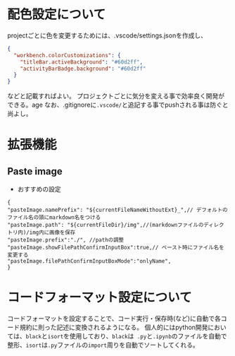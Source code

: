 # 配色設定について

projectごとに色を変更するためには、.vscode/settings.jsonを作成し、

```json
{
  "workbench.colorCustomizations": {
    "titleBar.activeBackground": "#60d2ff",
    "activityBarBadge.background": "#60d2ff"
  }
}
```

などと記載すればよい。
プロジェクトごとに気分を変える事で効率良く開発ができる。age
なお、.gitignoreに`.vscode/`と追記する事でpushされる事は防ぐと尚よし。

# 拡張機能

## Paste image

- おすすめの設定  

```
{
"pasteImage.namePrefix": "${currentFileNameWithoutExt}_",// デフォルトのファイル名の頭にmarkdown名をつける
"pasteImage.path": "${currentFileDir}/img",//(markdownファイルのディレクトリ内)/img内に画像を保存
"pasteImage.prefix":"./", //pathの調整
"pasteImage.showFilePathConfirmInputBox":true,// ペースト時にファイル名を変更する
"pasteImage.filePathConfirmInputBoxMode":"onlyName",
}
```

# コードフォーマット設定について

コードフォーマットを設定することで、コード実行・保存時(など)に自動で各コード規約に則った記述に変換されるようになる。
個人的にはpython開発においては、`black`と`isort`を使用しており、`black`は`
.py`と`.ipynb`のファイルを自動で整形、`isort`は`.py`ファイルの`import`周りを自動でソートしてくれる。
